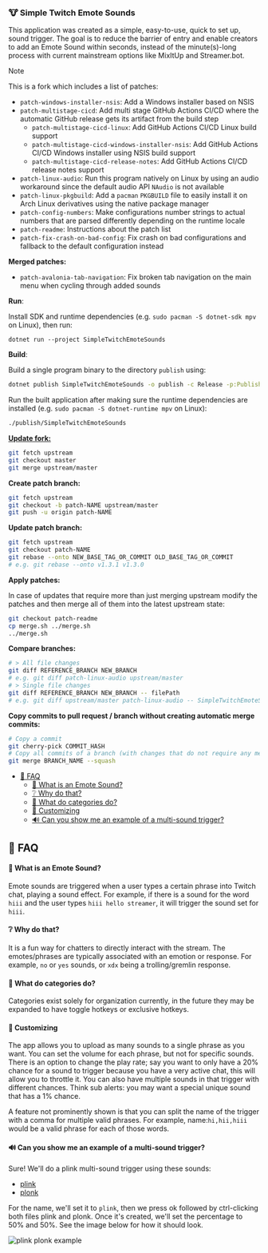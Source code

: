 ### 🐮 Simple Twitch Emote Sounds

This application was created as a simple, easy-to-use, quick to set up, sound trigger. The goal is to reduce the barrier
of entry and enable creators to add an Emote Sound within seconds, instead of the minute(s)-long process with current
mainstream options like MixItUp and Streamer.bot.

> [!NOTE]
> This is a fork which includes a list of patches:
>
> - `patch-windows-installer-nsis`: Add a Windows installer based on NSIS
> - `patch-multistage-cicd`: Add multi stage GitHub Actions CI/CD where the automatic GitHub release gets its artifact from the build step
>   - `patch-multistage-cicd-linux`: Add GitHub Actions CI/CD Linux build support
>   - `patch-multistage-cicd-windows-installer-nsis`: Add GitHub Actions CI/CD Windows installer using NSIS build support
>   - `patch-multistage-cicd-release-notes`: Add GitHub Actions CI/CD release notes support
> - `patch-linux-audio`: Run this program natively on Linux by using an audio workaround since the default audio API `NAudio` is not available
> - `patch-linux-pkgbuild`: Add a `pacman` `PKGBUILD` file to easily install it on Arch Linux derivatives using the native package manager
> - `patch-config-numbers`: Make configurations number strings to actual numbers that are parsed differently depending on the runtime locale
> - `patch-readme`: Instructions about the patch list
> - `patch-fix-crash-on-bad-config`: Fix crash on bad configurations and fallback to the default configuration instead
>
> **Merged patches:**
>
> - `patch-avalonia-tab-navigation`: Fix broken tab navigation on the main menu when cycling through added sounds
>
> **Run**:
>
> Install SDK and runtime dependencies (e.g. `sudo pacman -S dotnet-sdk mpv` on Linux), then run:
>
> ```sh>
> dotnet run --project SimpleTwitchEmoteSounds
> ```
>
> **Build**:
>
> Build a single program binary to the directory `publish` using:
>
> ```sh
> dotnet publish SimpleTwitchEmoteSounds -o publish -c Release -p:PublishSingleFile=true -p:DebugType=none -p:PublishReadyToRun=false -p:IncludeNativeLibrariesForSelfExtract=true --self-contained false
> ```
>
> Run the built application after making sure the runtime dependencies are installed (e.g. `sudo pacman -S dotnet-runtime mpv` on Linux):
>
> ```sh
> ./publish/SimpleTwitchEmoteSounds
> ```
>
> [**Update fork:**](https://docs.github.com/en/pull-requests/collaborating-with-pull-requests/working-with-forks/syncing-a-fork)
>
> ```sh
> git fetch upstream
> git checkout master
> git merge upstream/master
> ```
>
> **Create patch branch:**
>
> ```sh
> git fetch upstream
> git checkout -b patch-NAME upstream/master
> git push -u origin patch-NAME
> ```
>
> **Update patch branch:**
>
> ```sh
> git fetch upstream
> git checkout patch-NAME
> git rebase --onto NEW_BASE_TAG_OR_COMMIT OLD_BASE_TAG_OR_COMMIT
> # e.g. git rebase --onto v1.3.1 v1.3.0
> ```
>
> **Apply patches:**
>
> In case of updates that require more than just merging upstream modify the patches and then merge all of them into the latest upstream state:
>
> ```sh
> git checkout patch-readme
> cp merge.sh ../merge.sh
> ../merge.sh
> ```
>
> **Compare branches:**
>
> ```sh
> # > All file changes
> git diff REFERENCE_BRANCH NEW_BRANCH
> # e.g. git diff patch-linux-audio upstream/master
> # > Single file changes
> git diff REFERENCE_BRANCH NEW_BRANCH -- filePath
> # e.g. git diff upstream/master patch-linux-audio -- SimpleTwitchEmoteSounds/Services/AudioService.cs
> ```
>
> **Copy commits to pull request / branch without creating automatic merge commits:**
>
> ```sh
> # Copy a commit
> git cherry-pick COMMIT_HASH
> # Copy all commits of a branch (with changes that do not require any merge actions!)
> git merge BRANCH_NAME --squash
> ```

- [📝 FAQ](#-faq)
    - [🤔 What is an Emote Sound?](#-what-is-an-emote-sound)
    - [❔ Why do that?](#-why-do-that)
    - [📁 What do categories do?](#-what-do-categories-do)
    - [💅 Customizing](#-customizing)
    - [🔊 Can you show me an example of a multi-sound trigger?](#-can-you-show-me-an-example-of-a-multi-sound-trigger)

## 📝 FAQ

#### 🤔 What is an Emote Sound?

Emote sounds are triggered when a user types a certain phrase into Twitch chat, playing a sound effect. For example, if
there is a sound for the word `hiii` and the user types `hiii hello streamer`, it will trigger the sound set for `hiii`.

#### ❔ Why do that?

It is a fun way for chatters to directly interact with the stream. The emotes/phrases are typically associated with an
emotion or response. For example, `no` or `yes` sounds, or `xdx` being a trolling/gremlin response.

#### 📁 What do categories do?

Categories exist solely for organization currently, in the future they may be expanded to have toggle hotkeys or
exclusive hotkeys.

#### 💅 Customizing

The app allows you to upload as many sounds to a single phrase as you want. You can set the volume for each phrase, but
not for specific sounds. There is an option to change the play rate; say you want to only have a 20% chance for a sound
to trigger because you have a very active chat, this will allow you to throttle it. You can also have multiple sounds in
that trigger with different chances. Think sub alerts: you may want a special unique sound that has a 1% chance.

A feature not prominently shown is that you can split the name of the trigger with a comma for multiple valid phrases.
For example, name:`hi,hii,hiii` would be a valid phrase for each of those words.

#### 🔊 Can you show me an example of a multi-sound trigger?
Sure! We'll do a plink multi-sound trigger using these sounds:

- [plink](https://github.com/Ganom/SimpleTwitchEmoteSounds/raw/refs/heads/master/example/plink.mp3)
- [plonk](https://github.com/Ganom/SimpleTwitchEmoteSounds/raw/refs/heads/master/example/plonk.mp3)

For the name, we'll set it to `plink`, then we press ok followed by ctrl-clicking both files plink and plonk. Once it's created, we'll set the percentage to 50% and 50%. See the image below for how it should look.

![plink plonk example](https://raw.githubusercontent.com/Ganom/SimpleTwitchEmoteSounds/refs/heads/master/example/example-image.png)
